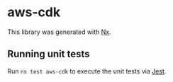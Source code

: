 # aws-cdk

This library was generated with [Nx](https://nx.dev).

## Running unit tests

Run `nx test aws-cdk` to execute the unit tests via [Jest](https://jestjs.io).
